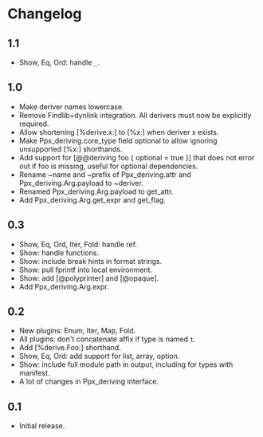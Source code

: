 Changelog
=========

1.1
---

  * Show, Eq, Ord: handle `_`.

1.0
---

  * Make deriver names lowercase.
  * Remove Findlib+dynlink integration. All derivers must now be
    explicitly required.
  * Allow shortening [%derive.x:] to [%x:] when deriver x exists.
  * Make Ppx_deriving.core_type field optional to allow ignoring
    unsupported [%x:] shorthands.
  * Add support for [@@deriving foo { optional = true }] that does
    not error out if foo is missing, useful for optional dependencies.
  * Rename ~name and ~prefix of Ppx_deriving.attr and
    Ppx_deriving.Arg.payload to ~deriver.
  * Renamed Ppx_deriving.Arg.payload to get_attr.
  * Add Ppx_deriving.Arg.get_expr and get_flag.

0.3
---

  * Show, Eq, Ord, Iter, Fold: handle ref.
  * Show: handle functions.
  * Show: include break hints in format strings.
  * Show: pull fprintf into local environment.
  * Show: add [@polyprinter] and [@opaque].
  * Add Ppx_deriving.Arg.expr.

0.2
---

  * New plugins: Enum, Iter, Map, Fold.
  * All plugins: don't concatenate affix if type is named `t`.
  * Add [%derive.Foo:] shorthand.
  * Show, Eq, Ord: add support for list, array, option.
  * Show: include full module path in output, including for types with manifest.
  * A lot of changes in Ppx_deriving interface.

0.1
---

  * Initial release.
